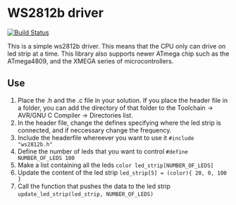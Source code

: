 # WS2812b driver

[![Build Status](https://img.shields.io/badge/Supported%20devices-ATmega%200--series%2C%20XMEGA%2C%20ATmega-yellow)](https://travis-ci.com/username/projectname)

This is a simple ws2812b driver. This means that the CPU only can drive on led strip at a time. This library also supports 
newer ATmega chip such
as the ATmega4809, and the XMEGA series of microcontrollers.

## Use
1) Place the .h and the .c file in your solution. If you place the header file in a folder, you can add the directory of that 
folder to 
the Toolchain -> AVR/GNU C Compiler -> Directories list.
2) In the header file, change the defines specifying where the led strip is connected, and if neccessary change the frequency.
3) Include the headerfile whereever you want to use it ```#include "ws2812b.h"```
4) Define the number of leds that you want to control ```#define NUMBER_OF_LEDS 100```
5) Make a list containing all the leds ```color led_strip[NUMBER_OF_LEDS]```
6) Update the content of the led strip ```led_strip[5] = (color){ 20, 0, 100 }```
7) Call the function that pushes the data to the led strip ```update_led_strip(led_strip, NUMBER_OF_LEDS)```
